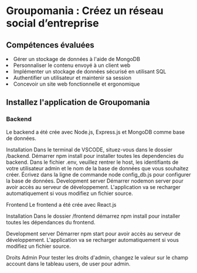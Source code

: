# Groupomania : Créez un réseau social d’entreprise</H1>

<h2>Compétences évaluées</h2>
<li>Gérer un stockage de données à l'aide de MongoDB</li>
<li>Personnaliser le contenu envoyé à un client web</li>
<li>Implémenter un stockage de données sécurisé en utilisant SQL</li>
<li>Authentifier un utilisateur et maintenir sa session</li>
<li> Concevoir un site web fonctionnelle et ergonomique</li>

<h2>Installez l'application de Groupomania</h2>
<h3>Backend</h3>
Le backend a été crée avec Node.js, Express.js et MongoDB comme base de données.

Installation
Dans le terminal de VSCODE, situez-vous dans le dossier /backend.
Démarrer npm install pour installer toutes les dependencies du backend.
Dans le fichier .env, veuillez rentrer le host, les identifiants de votre utilisateur admin et le nom de la base de données que vous souhaitez créer.
Écrivez dans la ligne de commande node config_db.js pour configurer la base de données.
Development server
Démarrer nodemon server pour avoir accès au serveur de développement. L'application va se recharger automatiquement si vous modifiez un fichier source.

Frontend
Le frontend a été crée avec React.js

Installation
Dans le dossier /frontend démarrez npm install pour installer toutes les dépendances du frontend.

Development server
Démarrer npm start pour avoir accès au serveur de développement. L'application va se recharger automatiquement si vous modifiez un fichier source.

Droits Admin
Pour tester les droits d'admin, changez le valeur sur le champ account dans le tableau users, de user pour admin.
